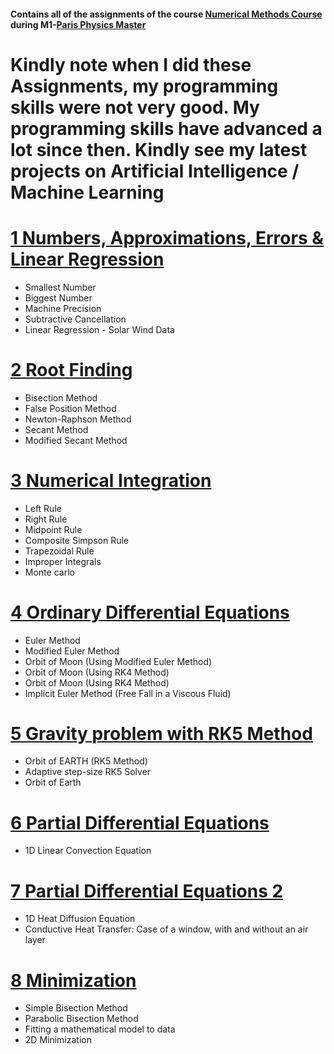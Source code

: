 #### Contains all of the assignments of the course [Numerical Methods Course](http://www.parisphysicsmaster.com/NumSim.html) during M1-[Paris Physics Master](http://www.parisphysicsmaster.com/)

# Kindly note when I did these Assignments, my programming skills were not very good. My programming skills have advanced a lot since then. Kindly see my latest projects on Artificial Intelligence / Machine Learning


# [1 Numbers, Approximations, Errors & Linear Regression](1_Numbers_Approximations_Errors_&_Linear-Regression.ipynb)
- Smallest Number 
- Biggest Number
- Machine Precision
- Subtractive Cancellation
- Linear Regression - Solar Wind Data


# [2 Root Finding](2_Root_Finding.ipynb)
- Bisection Method
- False Position Method
- Newton-Raphson Method
- Secant Method
- Modified Secant Method


# [3 Numerical Integration](3_Numerical_Integration.ipynb)
- Left Rule
- Right Rule
- Midpoint Rule
- Composite Simpson Rule
- Trapezoidal Rule
- Improper Integrals
- Monte carlo


# [4 Ordinary Differential Equations](4_Ordinary_Differential_Equations.ipynb)
- Euler Method
- Modified Euler Method
- Orbit of Moon (Using Modified Euler Method)
- Orbit of Moon (Using RK4 Method)
- Orbit of Moon (Using RK4 Method)
- Implicit Euler Method (Free Fall in a Viscous Fluid)


# [5 Gravity problem with RK5 Method](5_Gravity_Problem_with_RK5-Solver.ipynb)
- Orbit of EARTH (RK5 Method)
- Adaptive step-size RK5 Solver
- Orbit of Earth


# [6 Partial Differential Equations](6_Partial_Differential_Equations.ipynb)
- 1D Linear Convection Equation


# [7 Partial Differential Equations 2](7_Partial_Differential_Equations_2.ipynb)
- 1D Heat Diffusion Equation
- Conductive Heat Transfer: Case of a window, with and without an air layer



# [8 Minimization](8_Minimization.ipynb)
- Simple Bisection Method
- Parabolic Bisection Method
- Fitting a mathematical model to data
- 2D Minimization
